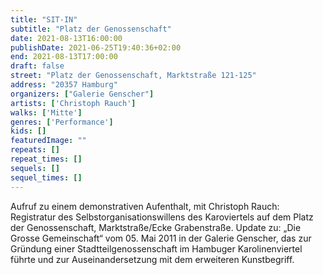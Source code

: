 ```yaml
---
title: "SIT-IN"
subtitle: "Platz der Genossenschaft"
date: 2021-08-13T16:00:00
publishDate: 2021-06-25T19:40:36+02:00
end: 2021-08-13T17:00:00
draft: false
street: "Platz der Genossenschaft, Marktstraße 121-125"
address: "20357 Hamburg"
organizers: ["Galerie Genscher"]
artists: ['Christoph Rauch']
walks: ['Mitte']
genres: ['Performance']
kids: []
featuredImage: ""
repeats: []
repeat_times: []
sequels: []
sequel_times: []
---
```


Aufruf zu einem demonstrativen Aufenthalt, mit Christoph Rauch: Registratur des Selbstorganisationswillens des Karoviertels auf dem Platz der Genossenschaft, Marktstraße/Ecke Grabenstraße. Update zu: „Die Grosse Gemeinschaft“ vom 05. Mai 2011 in der Galerie Genscher, das zur Gründung einer Stadtteilgenossenschaft im Hambuger Karolinenviertel führte und zur Auseinandersetzung mit dem erweiteren Kunstbegriff.